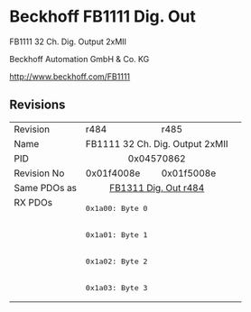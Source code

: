 # Beckhoff FB1111 Dig. Out

FB1111 32 Ch. Dig. Output 2xMII

Beckhoff Automation GmbH & Co. KG

http://www.beckhoff.com/FB1111

## Revisions
<table>
<tr >
<td>Revision</td>
<td><div class="foo">r484</div></td>
<td><div class="foo">r485</div></td>
</tr>
<tr >
<td>Name</td>
<td colspan=2 align="center"><div class="foo">FB1111 32 Ch. Dig. Output 2xMII</div></td>
</tr>
<tr >
<td>PID</td>
<td colspan=2 align="center"><div class="foo">0x04570862</div></td>
</tr>
<tr >
<td>Revision No</td>
<td>0x01f4008e</td>
<td>0x01f5008e</td>
</tr>
<tr >
<td>Same PDOs as</td>
<td colspan=2 align="center"><a href="FB1311+Dig.+Out">FB1311 Dig. Out r484</a></td>
</tr>
<tr class="rxpdo pdosection">
<td rowspan=4 valign=top>RX PDOs</td>
<td colspan=2 align="left"><pre>0x1a00: Byte 0</pre></td>
<td></td>
</tr>
<tr class="rxpdo pdosection">
<td colspan=2 align="left"><pre>0x1a01: Byte 1</pre></td>
</tr>
<tr class="rxpdo pdosection">
<td colspan=2 align="left"><pre>0x1a02: Byte 2</pre></td>
</tr>
<tr class="rxpdo pdosection">
<td colspan=2 align="left"><pre>0x1a03: Byte 3</pre></td>
</tr>
</table>
